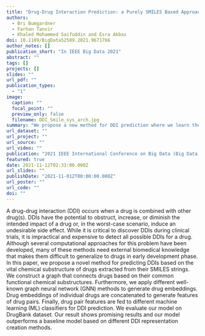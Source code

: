 ```yaml
---
title: "Drug-Drug Interaction Prediction: a Purely SMILES Based Approach"
authors:
  - Bri Bumgardner
  - Farhan Tanvir
  - Khaled Mohammed Saifuddin and Esra Akbas
doi: 10.1109/BigData52589.2021.9671766
author_notes: []
publication_short: "In IEEE Big Data 2021"
abstract: ""
tags: []
projects: []
slides: ""
url_pdf: ""
publication_types:
  - "1"
image:
  caption: ""
  focal_point: ""
  preview_only: false
  filename: DDI_Smile_sys_arch.jpg
summary: "We propose a new method for DDI prediction where we learn the representation of drugs by considering only drugs’ chemical structures and their similarities. We consider two drugs to be similar if they have similar functional sub-structure (i.e., functional groups). Instead of using whole chemical structures of drugs to measure their similarities, we use frequent substructures in them."
url_dataset: ""
url_project: ""
url_source: ""
url_video: ""
publication: "2021 IEEE International Conference on Big Data (Big Data)"
featured: true
date: 2021-11-12T02:33:00.000Z
url_slides: ""
publishDate: "2021-11-012T00:00:00.000Z"
url_poster: ""
url_code: ""
doi: ""
---
```

A drug-drug interaction (DDI) occurs when a drug is combined with other drug(s). DDIs have the potential to obstruct, increase, or diminish the intended impact of a drug or, in the worst-case scenario, induce an undesirable side effect. While it is critical to discover DDIs during clinical trials, it is impractical and expensive to detect all possible DDIs for a drug. Although several computational approaches for this problem have been developed, many of these methods need external biomedical knowledge that makes them difficult to generalize to drugs in early development phase. In this paper, we propose a novel method for predicting DDIs based on the vital chemical substructure of drugs extracted from their SMILES strings. We construct a graph that connects drugs based on their common functional chemical substructures. Furthermore, we apply different well-known graph neural network (GNN) methods to generate drug embeddings. Drug embeddings of individual drugs are concatenated to generate features of drug pairs. Finally, drug pair features are fed to different machine learning (ML) classifiers for DDI prediction. We evaluate our model on DrugBank dataset. Our result shows promising results and our model outperforms a baseline model based on different DDI representation creation methods.
